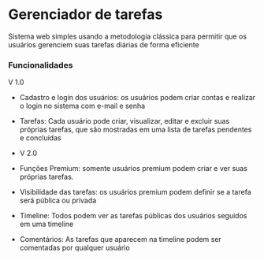 # Gerenciador de tarefas

Sistema web simples usando a metodologia clássica para permitir que os usuários gerenciem suas tarefas diárias de forma eficiente

### Funcionalidades

V 1.0
- Cadastro e login dos usuários: os usuários podem criar contas e realizar o login no sistema com e-mail e senha
- Tarefas:  Cada usuário pode criar, visualizar, editar e excluir suas próprias tarefas, que são mostradas em uma lista de tarefas pendentes e concluídas

- V 2.0
- Funções Premium: somente usuários premium podem criar e ver suas próprias tarefas.
- Visibilidade das tarefas: os usuários premium podem definir se a tarefa será pública ou privada
- Timeline: Todos podem ver as tarefas públicas dos usuários seguidos em uma timeline
- Comentários: As tarefas que aparecem na timeline podem ser comentadas por qualquer usuário
